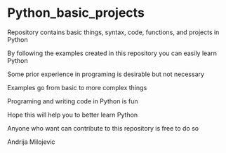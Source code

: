 # Python_basic_projects
Repository contains basic things, syntax, code, functions, and projects in Python

By following the examples created in this repository you can easily learn Python

Some prior experience in programing is desirable but not necessary

Examples go from basic to more complex things

Programing and writing code in Python is fun

Hope this will help you to better learn Python

Anyone who want can contribute to this repository is free to do so

Andrija Milojevic
